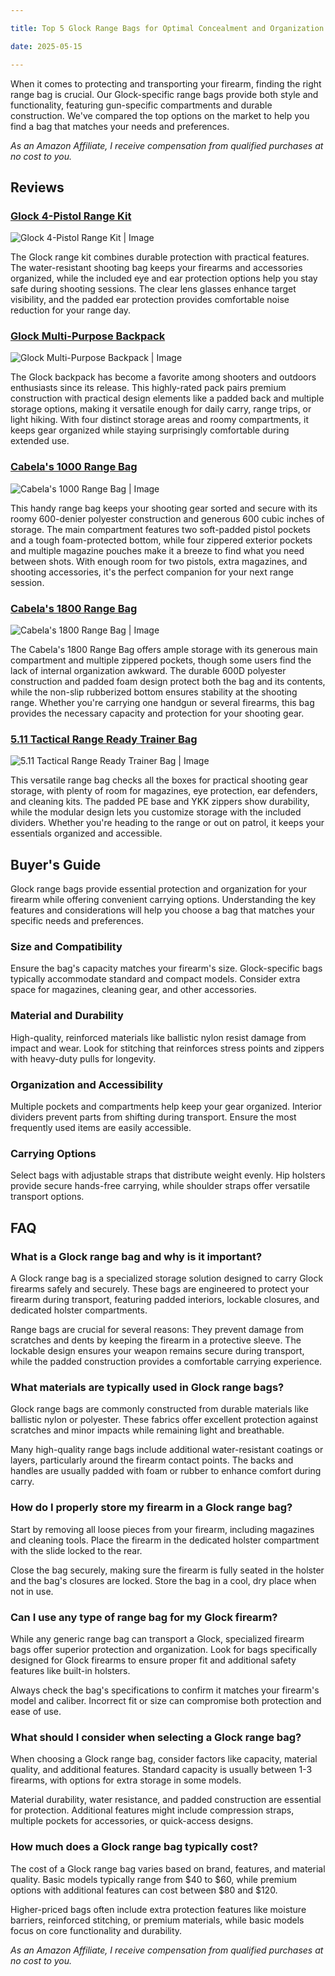 ```yaml
---

title: Top 5 Glock Range Bags for Optimal Concealment and Organization

date: 2025-05-15

---
```


When it comes to protecting and transporting your firearm, finding the right range bag is crucial. Our Glock-specific range bags provide both style and functionality, featuring gun-specific compartments and durable construction. We've compared the top options on the market to help you find a bag that matches your needs and preferences. 

*As an Amazon Affiliate, I receive compensation from qualified purchases at no cost to you.*


## Reviews


### [Glock 4-Pistol Range Kit](https://serp.ly/@bar/amazon/Glock+Range+Bags?utm\_term=glock-4-pistol-range-kit)

![Glock 4-Pistol Range Kit | Image](https://encrypted-tbn1.gstatic.com/shopping?q=tbn:ANd9GcQ7l1NTK2IupB7BeVb7EqIXCaGQU3zBbD2\_SUi6HcmQ97lEkWky1Vd4\_DiNBwA5ewBVzQlOtaMLzdaEHorK4s\_CMm9-t8Fe&usqp=CAY)

The Glock range kit combines durable protection with practical features. The water-resistant shooting bag keeps your firearms and accessories organized, while the included eye and ear protection options help you stay safe during shooting sessions. The clear lens glasses enhance target visibility, and the padded ear protection provides comfortable noise reduction for your range day. 


### [Glock Multi-Purpose Backpack](https://serp.ly/@bar/amazon/Glock+Range+Bags?utm\_term=glock-multi-purpose-backpack)

![Glock Multi-Purpose Backpack | Image](https://encrypted-tbn2.gstatic.com/shopping?q=tbn:ANd9GcShha9HG59Tk\_06d1hpukLS\_4Hsmk-k\_Y\_wfc\_PwJ33u15Ej2DGG9kS735LviI5-XBG9dK-Nd8JnhTeV9t4jAFKdnng\_7Ur&usqp=CAY)

The Glock backpack has become a favorite among shooters and outdoors enthusiasts since its release. This highly-rated pack pairs premium construction with practical design elements like a padded back and multiple storage options, making it versatile enough for daily carry, range trips, or light hiking. With four distinct storage areas and roomy compartments, it keeps gear organized while staying surprisingly comfortable during extended use. 


### [Cabela's 1000 Range Bag](https://serp.ly/@bar/amazon/Glock+Range+Bags?utm\_term=cabelas-1000-range-bag)

![Cabela's 1000 Range Bag | Image](https://encrypted-tbn2.gstatic.com/shopping?q=tbn:ANd9GcSDlpvn\_AjuR5tQkaGNDbnihGUZXJt8EPt-1r2lN9XWKhT7PFSQttVnWDyNYUNY9ocifeA6lHy9WEYhX09iaqyAnK0uxh1uAA&usqp=CAY)

This handy range bag keeps your shooting gear sorted and secure with its roomy 600-denier polyester construction and generous 600 cubic inches of storage. The main compartment features two soft-padded pistol pockets and a tough foam-protected bottom, while four zippered exterior pockets and multiple magazine pouches make it a breeze to find what you need between shots. With enough room for two pistols, extra magazines, and shooting accessories, it's the perfect companion for your next range session. 


### [Cabela's 1800 Range Bag](https://serp.ly/@bar/amazon/Glock+Range+Bags?utm\_term=cabelas-1800-range-bag)

![Cabela's 1800 Range Bag | Image](https://encrypted-tbn3.gstatic.com/shopping?q=tbn:ANd9GcQd3Idj-CaXwzXf1weqDyIkWAkMQ91kpZzsW0Lshuw1WImtIDbjHLm8spxdcC8G5RNOMZ71ptp\_xp7aBY4ho0j5Cw4d1f2R1g&usqp=CAY)

The Cabela's 1800 Range Bag offers ample storage with its generous main compartment and multiple zippered pockets, though some users find the lack of internal organization awkward. The durable 600D polyester construction and padded foam design protect both the bag and its contents, while the non-slip rubberized bottom ensures stability at the shooting range. Whether you're carrying one handgun or several firearms, this bag provides the necessary capacity and protection for your shooting gear. 


### [5.11 Tactical Range Ready Trainer Bag](https://serp.ly/@bar/amazon/Glock+Range+Bags?utm\_term=5-11-tactical-range-ready-trainer-bag)

![5.11 Tactical Range Ready Trainer Bag | Image](https://encrypted-tbn0.gstatic.com/shopping?q=tbn:ANd9GcTvz3cN74xCwVr3i4QLQf2siC5rfcIt6iXarkvyn\_hyRg5za3zepKFggAH0QgfCzH50gXoG9BBBk-JOqxQGdw7tJolo15GFXw&usqp=CAY)

This versatile range bag checks all the boxes for practical shooting gear storage, with plenty of room for magazines, eye protection, ear defenders, and cleaning kits. The padded PE base and YKK zippers show durability, while the modular design lets you customize storage with the included dividers. Whether you're heading to the range or out on patrol, it keeps your essentials organized and accessible. 


## Buyer's Guide

Glock range bags provide essential protection and organization for your firearm while offering convenient carrying options. Understanding the key features and considerations will help you choose a bag that matches your specific needs and preferences. 


### Size and Compatibility

Ensure the bag's capacity matches your firearm's size. Glock-specific bags typically accommodate standard and compact models. Consider extra space for magazines, cleaning gear, and other accessories. 


### Material and Durability

High-quality, reinforced materials like ballistic nylon resist damage from impact and wear. Look for stitching that reinforces stress points and zippers with heavy-duty pulls for longevity. 


### Organization and Accessibility

Multiple pockets and compartments help keep your gear organized. Interior dividers prevent parts from shifting during transport. Ensure the most frequently used items are easily accessible. 


### Carrying Options

Select bags with adjustable straps that distribute weight evenly. Hip holsters provide secure hands-free carrying, while shoulder straps offer versatile transport options. 


## FAQ


### What is a Glock range bag and why is it important?

A Glock range bag is a specialized storage solution designed to carry Glock firearms safely and securely. These bags are engineered to protect your firearm during transport, featuring padded interiors, lockable closures, and dedicated holster compartments. 

Range bags are crucial for several reasons: They prevent damage from scratches and dents by keeping the firearm in a protective sleeve. The lockable design ensures your weapon remains secure during transport, while the padded construction provides a comfortable carrying experience. 


### What materials are typically used in Glock range bags?

Glock range bags are commonly constructed from durable materials like ballistic nylon or polyester. These fabrics offer excellent protection against scratches and minor impacts while remaining light and breathable. 

Many high-quality range bags include additional water-resistant coatings or layers, particularly around the firearm contact points. The backs and handles are usually padded with foam or rubber to enhance comfort during carry. 


### How do I properly store my firearm in a Glock range bag?

Start by removing all loose pieces from your firearm, including magazines and cleaning tools. Place the firearm in the dedicated holster compartment with the slide locked to the rear. 

Close the bag securely, making sure the firearm is fully seated in the holster and the bag's closures are locked. Store the bag in a cool, dry place when not in use. 


### Can I use any type of range bag for my Glock firearm?

While any generic range bag can transport a Glock, specialized firearm bags offer superior protection and organization. Look for bags specifically designed for Glock firearms to ensure proper fit and additional safety features like built-in holsters. 

Always check the bag's specifications to confirm it matches your firearm's model and caliber. Incorrect fit or size can compromise both protection and ease of use. 


### What should I consider when selecting a Glock range bag?

When choosing a Glock range bag, consider factors like capacity, material quality, and additional features. Standard capacity is usually between 1-3 firearms, with options for extra storage in some models. 

Material durability, water resistance, and padded construction are essential for protection. Additional features might include compression straps, multiple pockets for accessories, or quick-access designs. 


### How much does a Glock range bag typically cost?

The cost of a Glock range bag varies based on brand, features, and material quality. Basic models typically range from $40 to $60, while premium options with additional features can cost between $80 and $120. 

Higher-priced bags often include extra protection features like moisture barriers, reinforced stitching, or premium materials, while basic models focus on core functionality and durability. 

*As an Amazon Affiliate, I receive compensation from qualified purchases at no cost to you.*